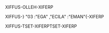 XIFFUS-OLLEH-XIFERP

XIFFUS-}
  "03 :"EGA" 
  ,"ECILA" :"EMAN"{-XIFERP

XIFFUS-TSET-XIFERPTSET-XIFERP
